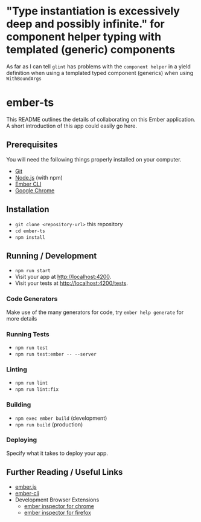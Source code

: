 # "Type instantiation is excessively deep and possibly infinite." for component helper typing with templated (generic) components
As far as I can tell `glint` has problems with the `component helper` in a yield definition when using a templated typed component (generics) when using `WithBoundArgs`

# ember-ts

This README outlines the details of collaborating on this Ember application.
A short introduction of this app could easily go here.

## Prerequisites

You will need the following things properly installed on your computer.

- [Git](https://git-scm.com/)
- [Node.js](https://nodejs.org/) (with npm)
- [Ember CLI](https://cli.emberjs.com/release/)
- [Google Chrome](https://google.com/chrome/)

## Installation

- `git clone <repository-url>` this repository
- `cd ember-ts`
- `npm install`

## Running / Development

- `npm run start`
- Visit your app at [http://localhost:4200](http://localhost:4200).
- Visit your tests at [http://localhost:4200/tests](http://localhost:4200/tests).

### Code Generators

Make use of the many generators for code, try `ember help generate` for more details

### Running Tests

- `npm run test`
- `npm run test:ember -- --server`

### Linting

- `npm run lint`
- `npm run lint:fix`

### Building

- `npm exec ember build` (development)
- `npm run build` (production)

### Deploying

Specify what it takes to deploy your app.

## Further Reading / Useful Links

- [ember.js](https://emberjs.com/)
- [ember-cli](https://cli.emberjs.com/release/)
- Development Browser Extensions
  - [ember inspector for chrome](https://chrome.google.com/webstore/detail/ember-inspector/bmdblncegkenkacieihfhpjfppoconhi)
  - [ember inspector for firefox](https://addons.mozilla.org/en-US/firefox/addon/ember-inspector/)

